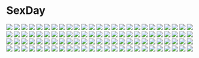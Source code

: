 # SexDay
![](https://konachan.com/image/8e98f0e2b00ed2923ae7313da23d3437/Konachan.com%20-%20248036%20aqua_hair%20blue_eyes%20hatsune_miku%20kyoukai33%20long_hair%20magical_mirai_%28vocaloid%29%20microphone%20skirt%20thighhighs%20twintails%20vocaloid.jpg)
![](https://konachan.com/image/6c6f3ca1b814280fb9a83702d9173650/Konachan.com%20-%2011889%20sense_off%20tagme.jpg)
![](https://konachan.com/image/aec3dd96004de2aaeb0a58402e2cd76f/Konachan.com%20-%20177349%202girls%20black_hair%20blonde_hair%20green_eyes%20long_hair%20nuwanko%20original%20pink_eyes%20school_uniform.jpg)
![](https://konachan.com/image/f8b2209d26d9b5257a4fc95f29a4b5e3/Konachan.com%20-%20254693%20blue_eyes%20breasts%20long_hair%20navel%20nipples%20onsen%20original%20pink_hair%20water%20wet%20yukikasa.jpg)
![](https://konachan.com/jpeg/646340bee83f3d11d925bc77105f9c70/Konachan.com%20-%20187448%20black_hair%20bra%20kirishima_touka%20nami_nami_nami%20navel%20panties%20red_eyes%20short_hair%20tokyo_ghoul%20underwear.jpg)
![](https://konachan.com/image/3ff4c30e2a151b833306306da084f258/Konachan.com%20-%20215222%20blush%20hoodie%20long_hair%20macchiato%20purple_eyes%20purple_hair%20thighhighs%20twintails%20vocaloid%20voiceroid%20watermark%20yuzuki_yukari.jpg)
![](https://konachan.com/image/863c969a0037c9ecc3e9794dbc5db54c/Konachan.com%20-%20199013%20ass%20blonde_hair%20chihaya_72%20kiniro_mosaic%20kneehighs%20kujou_karen%20long_hair%20nopan%20purple_eyes%20skirt%20white.jpg)
![](https://konachan.com/jpeg/5eb724e5263f6e4a48edb8a027a40a4d/Konachan.com%20-%20306739%20animal%20cat%20flowers%20kaminaga_mutsumi%20nobody%20original%20paper%20scenic%20signed.jpg)
![](https://konachan.com/image/0b8d8c9498e3ab34d5f21bf288716fac/Konachan.com%20-%2020996%20elfen_lied%20lucy_%28elfen_lied%29%20pink.jpg)
![](https://konachan.com/image/a11c716c32e58a26c536a1617c98ef16/Konachan.com%20-%20253890%20hatsune_miku%20instrument%20lengchan_%28fu626878068%29%20long_hair%20twintails%20violin%20vocaloid%20watermark.jpg)
![](https://konachan.com/image/a4f48dd88952113c12178283aef2b30f/Konachan.com%20-%20255906%20ass%20barefoot%20blonde_hair%20blush%20bow%20fate_grand_order%20fate_%28series%29%20loli%20long_hair%20magic%20panties%20red_eyes%20tagme_%28artist%29%20teddy_bear%20underwear%20white.jpg)
![](https://konachan.com/jpeg/e20772f4053105053784707d9cb14054/Konachan.com%20-%20152151%20breasts%20long_hair%20nipples%20school_swimsuit%20swimsuit%20tenjouin_saki%20to_love_ru%20to_love_ru_darkness%20transparent%20wet%20yabuki_kentarou.jpg)
![](https://konachan.com/image/dbe64fe84e98cf8bd1d3364eb5e9c998/Konachan.com%20-%2015546%202000%20anthropomorphism%20gun%20mecha%20os-tan%20weapon%20windows.jpg)
![](https://konachan.com/image/cc3b04fba58e33c88474ec03a63fb0ed/Konachan.com%20-%2074636%20hirasawa_yui%20k-on%21%20nakano_azusa.jpg)
![](https://konachan.com/jpeg/71e27d1e01da8c13f3f165a1c3bcc8b5/Konachan.com%20-%20291131%20aeolian_%28wlop%29%20black_hair%20braids%20close%20ghostblade%20green_eyes%20logo%20long_hair%20ponytail%20realistic%20watermark%20wink%20wlop.jpg)
![](https://konachan.com/jpeg/bd9750e9d5157066ae36c84dcaa6d7b2/Konachan.com%20-%20210735%20bell%20blush%20breasts%20brown_hair%20censored%20condom%20cropped%20garter%20gloves%20idolmaster%20kfr%20kiss%20long_hair%20male%20nipples%20nude%20sex%20shibuya_rin%20thighhighs%20wet.jpg)
![](https://konachan.com/image/02162ab9ef9c602e92aa4a3dc3f5b79f/Konachan.com%20-%20302111%20animal_ears%20anthropomorphism%20atago_%28azur_lane%29%20azuma_%28azur_lane%29%20azur_lane%20breasts%20chinese_clothes%20chinese_dress%20cleavage%20foxgirl%20plumw%20yuri.jpg)
![](https://konachan.com/image/f56fc618b5f3b917303d61b49c108375/Konachan.com%20-%208963%20kanon%20minase_akiko.jpg)
![](https://konachan.com/image/1adb6abd81f9799d44c28708b15c4b2d/Konachan.com%20-%20189375%20black_hair%20blue_eyes%20bob_%28biyonbiyon%29%20fate_%28series%29%20fate_stay_night%20long_hair%20necklace%20skirt%20thighhighs%20tohsaka_rin%20twintails%20zettai_ryouiki.jpg)
![](https://konachan.com/image/cd45efbd36242f6496189213c44eb3ca/Konachan.com%20-%2035132%20klan_klan%20macross%20macross_frontier%20pointed_ears.jpg)
![](https://konachan.com/image/58e60fb64d6bf4a148717741c3ccfefd/Konachan.com%20-%2048220%20akatsuki_no_goei%20breasts%20game_cg%20nikaidoh_reika%20syangrila%20tomose_shunsaku.jpg)
![](https://konachan.com/image/74cd6d3a01bb5aeeb93718ca477f5cfd/Konachan.com%20-%20290526%20anthropomorphism%20boots%20dress%20emurina%20girls_frontline%20gun%20hat%20long_hair%20red_eyes%20thighhighs%20uniform%20weapon%20white_hair%20zettai_ryouiki%20zoom_layer.jpg)
![](https://konachan.com/jpeg/5471481a74d9eb61065c853353ca8f24/Konachan.com%20-%20299216%20bed%20bicolored_eyes%20garter%20long_hair%20nopan%20original%20scan%20yatsuha_%28hachiyoh%29.jpg)
![](https://konachan.com/jpeg/8c751e3ecb64ca9d8df65fbe85b58083/Konachan.com%20-%2034526%20kitsu_chiri%20sayonara_zetsubou_sensei.jpg)
![](https://konachan.com/image/eb2ef289a9fb7dc4b6b59fdf388bfe4b/Konachan.com%20-%205599%203d%20dead_or_alive%20kokoro.jpg)
![](https://konachan.com/image/f8087b4a3b93dc55424cebd07509c2a5/Konachan.com%20-%2040369%20ipod%20parody%20polychromatic%20rozen_maiden%20silhouette%20suiseiseki.jpg)
![](https://konachan.com/jpeg/1c00e86de93a14c0a7211a1793214df4/Konachan.com%20-%20279347%20black_hair%20butterfly%20flowers%20makadamixa%20original%20red_eyes%20signed%20tree.jpg)
![](https://konachan.com/jpeg/ab6020fccbad397842d21a4abf6ad00b/Konachan.com%20-%20259397%20aqua_eyes%20azarashi_soft%20black_hair%20brown_eyes%20clouds%20dress%20game_cg%20gintaroh%20hat%20long_hair%20male%20short_hair%20sky%20takanashi_shiori%20twintails.jpg)
![](https://konachan.com/image/6c1aaf175d06a58928836da759a6401a/Konachan.com%20-%20288718%20blonde_hair%20dress%20lolita_fashion%20male%20original%20signed%20watermark%20yellow_eyes%20zero1510.jpg)
![](https://konachan.com/jpeg/77a0553863b8cd25a35a93f2f4b18e71/Konachan.com%20-%20230746%20blonde_hair%20breasts%20dressing%20erect_nipples%20fate_%28series%29%20green_eyes%20navel%20no_bra%20open_shirt%20panties%20rafael-m%20saber%20shirt%20skirt%20underwear%20white.jpg)
![](https://konachan.com/jpeg/adbe653777c921990045d07b38b256aa/Konachan.com%20-%20101335%20barefoot%20blue_eyes%20blue_hair%20denpa_onna_to_seishun_otoko%20touwa_erio.jpg)
![](https://konachan.com/image/19e927f8803148c9054cb819805fd293/Konachan.com%20-%20151203%20horns%20mecha%20muso-comet%20original%20tagme%20wings.jpg)
![](https://konachan.com/image/cafdaf25d63de752eb846d9ff614e682/Konachan.com%20-%2024902%20all_male%20gaara%20male%20naruto.jpg)
![](https://konachan.com/image/635971efe78a1028473390407af12fcf/Konachan.com%20-%20145177%20anus%20ass%20bed%20black_hair%20breasts%20elenab%20glasses%20green_eyes%20nipples%20pussy%20short_hair%20socks%20tie%20tsurumi_chiriko%20uncensored.jpg)
![](https://konachan.com/jpeg/9ad213254188ad496739995d9a077c8a/Konachan.com%20-%20195664%20bed%20blonde_hair%20blush%20bondage%20breasts%20collar%20ensemble_%28company%29%20game_cg%20garter_belt%20jinguuji_reika%20long_hair%20no_bra%20nopan%20purple_eyes%20ribbons.jpg)
![](https://konachan.com/image/0cc8e09f49a0d602cf2e490d8c119256/Konachan.com%20-%2061493%20brown_eyes%20brown_hair%20flowers%20hanato_kobato%20ioryogi%20kobato%20sunflower.jpg)
![](https://konachan.com/jpeg/d1d523986ae6a0df0d6e8c428f930f40/Konachan.com%20-%20277365%20aliasing%20animal_ears%20axle%20clouds%20dress%20lolita_fashion%20night%20original%20petals%20short_hair%20sky.jpg)
![](https://konachan.com/image/80620c18ba6c766e41488d2e4fe8c66c/Konachan.com%20-%20101221%20geike%20grass%20konpaku_youmu%20touhou.jpg)
![](https://konachan.com/image/b68d60fd2b80e9b720c4c8566c50506b/Konachan.com%20-%2035802%20chii%20chobits%20clamp.jpg)
![](https://konachan.com/image/0248173ad6a20506a903395c8074cff8/Konachan.com%20-%20105742%20bra%20denpa_onna_to_seishun_otoko%20open_shirt%20panties%20spread_legs%20touwa_erio%20underwear.jpg)
![](https://konachan.com/jpeg/42445bbad83ccab5dc27f69ac5d18bbc/Konachan.com%20-%20226120%20animal_ears%20bikini%20bow%20braids%20breasts%20catgirl%20cleavage%20long_hair%20navel%20pointed_ears%20red_eyes%20red_hair%20swimsuit%20tail%20touhou%20twintails%20water.jpg)
![](https://konachan.com/image/57bbffd066ce190e9eb65cd8f9c86423/Konachan.com%20-%20247431%20breasts%20brown_eyes%20cleavage%20granblue_fantasy%20junp%20leaves%20long_hair%20pink_hair%20pointed_ears%20yggdrasill_%28granblue_fantasy%29.jpg)
![](https://konachan.com/image/f82faf024cd7711024ba8674b391254c/Konachan.com%20-%20119421%20hatsune_miku%20kagamine_rin%20vocaloid.jpg)
![](https://konachan.com/image/05dd8ccdda25925361526bbb19a78c2d/Konachan.com%20-%2046751%20animal_ears%20bikini%20blonde_hair%20breasts%20catgirl%20cleavage%20red_eyes%20rise%20swimsuit%20tail.jpg)
![](https://konachan.com/jpeg/2fa8d651fe51972c5c54631942ec3849/Konachan.com%20-%20189338%20animal%20aqua_hair%20bird%20dress%20hatsune_miku%20little_red_riding_hood%20long_hair%20lyodi%20red_eyes%20vocaloid.jpg)
![](https://konachan.com/jpeg/95319e251af2a721c579ca056413573c/Konachan.com%20-%20158035%20ass%20blue_eyes%20blush%20breasts%20brown_hair%20censored%20cum%20game_cg%20hapymaher%20nipples%20no_bra%20penis%20pussy%20sex%20thighhighs%20tsukimori_hiro%20twintails.jpg)
![](https://konachan.com/jpeg/be15ac74d45ccfc0e40686bced74a9b0/Konachan.com%20-%20194618%20bed%20kantoku%20kurumi_%28kantoku%29%20original%20panties%20pink_hair%20scan%20thighhighs%20twintails%20underwear.jpg)
![](https://konachan.com/image/d5f7198409d3fbc998ef0982b5081037/Konachan.com%20-%2072776%20fujiwara_no_mokou%20houraisan_kaguya%20scan%20touhou.jpg)
![](https://konachan.com/image/c69ff6d2d646618627b91a2b9d7c1564/Konachan.com%20-%2034814%20bikini_top%20blue_eyes%20code_geass%20kallen_stadtfeld.jpg)
![](https://konachan.com/image/d013be68d72ae15901587dc84948e475/Konachan.com%20-%20188085%20ass%20black_hair%20blue_eyes%20breasts%20cleavage%20hujimogeo%20original%20thighhighs%20underboob%20zoom_layer.jpg)
![](https://konachan.com/image/187fc90ff4bb1e6120bb7e65f4210656/Konachan.com%20-%2053828%20hatsune_miku%20instrument%20vocaloid.jpg)
![](https://konachan.com/jpeg/0bf177da894a6b6d1c06bf408fc9b0cf/Konachan.com%20-%20240699%20breasts%20cleavage%20clouds%20foxgirl%20hat%20headdress%20mosquito_coils%20multiple_tails%20original%20sky%20stars%20tail%20translation_request%20wristwear.jpg)
![](https://konachan.com/image/8b4519b00fa9ebd8cd7e5a0f4896f861/Konachan.com%20-%20186741%20blue_eyes%20drink%20food%20glasses%20gray_hair%20guitar%20instrument%20long_hair%20original%20paper%20risa_hibiki%20socks%20wristwear.jpg)
![](https://konachan.com/image/9eb535a69095752a7e3bb4ebfba3587c/Konachan.com%20-%2012070%20chii%20chobits%20clamp.jpg)
![](https://konachan.com/image/fcd3f8b56ca81420455354602a7ea64a/Konachan.com%20-%20252744%20blonde_hair%20brown_eyes%20brown_hair%20dress%20green_eyes%20group%20kneehighs%20long_hair%20orange_hair%20ponytail%20short_hair%20skirt%20summer_dress%20thighhighs%20white_hair.jpg)
![](https://konachan.com/jpeg/92a34a13c76e8a53bab434a98a3ec89c/Konachan.com%20-%20142539%20blonde_hair%20bow%20flandre_scarlet%20orange_eyes%20panties%20ribbons%20short_hair%20touhou%20underwear%20vampire%20wings%20wink%20yuimari.jpg)
![](https://konachan.com/jpeg/0e46f6664bf548682e1846712bc4498d/Konachan.com%20-%20134911%20breast_grab%20game_cg%20hyouka_no_mau_sora_ni%20mio_%28hyouka_no_mau_sora_ni%29%20rosebleu%20tagme_%28artist%29.jpg)
![](https://konachan.com/image/ed4d5ed8ba9c4be0320581e4dfcf1fc0/Konachan.com%20-%206445%20boshinote%20mahou_shoujo_lyrical_nanoha%20mahou_shoujo_lyrical_nanoha_a%27s%20yagami_hayate.jpg)
![](https://konachan.com/jpeg/24e053fc1486586b16b672edf36eed22/Konachan.com%20-%205937%20bikini%20honjou_mikaze%20stratos_4%20swimsuit.jpg)
![](https://konachan.com/image/c2e7edd87d6e5a98b1696ba558a4ec19/Konachan.com%20-%2074991%20breasts%20cameltoe%20cleavage%20headphones%20kayou_%28artist%29%20original%20pink_eyes%20white_hair.jpg)
![](https://konachan.com/image/368fd61e3377e1fab8ac1d5af44a0553/Konachan.com%20-%2068835%20all_male%20america_%28hetalia%29%20anthropomorphism%20axis_powers_hetalia%20china_%28hetalia%29%20england_%28hetalia%29%20france_%28hetalia%29%20male%20russia_%28hetalia%29.jpg)
![](https://konachan.com/jpeg/ebfe8450bd578fbac8e73abc2f9408b7/Konachan.com%20-%20221631%20brown_hair%20camera%20drink%20food%20kneehighs%20original%20scan%20school_uniform%20shrine%20train%20tree%20vania600.jpg)
![](https://konachan.com/image/ec1e916b26af7504598bec8ed31b4f02/Konachan.com%20-%2058664%20blood%20vocaloid%20yowane_haku.jpg)
![](https://konachan.com/image/5a610d806b201b360f519fe633c92d4f/Konachan.com%20-%20121461%20benitama%20moriya_suwako%20scenic%20touhou%20tree%20water.jpg)
![](https://konachan.com/image/24e111d5affa86945c4ce782ad30f4a1/Konachan.com%20-%2096682%20akemi_homura%20food%20hat%20kaname_madoka%20kyuubee%20miki_sayaka%20panties%20pantyhose%20ratise%20red_eyes%20sakura_kyouko%20taiyaki%20thighhighs%20tomoe_mami%20underwear.jpg)
![](https://konachan.com/image/8c1cd59744030a124b0576ecabfc94a1/Konachan.com%20-%2019674%20hayase_mitsuki%20kimi_ga_nozomu_eien%20swimsuit.jpg)
![](https://konachan.com/image/757394c15c14c8d7f8957dd8d4e86535/Konachan.com%20-%2086699%20animal_ears%20blue_hair%20bunny_ears%20bunnygirl%20long_hair%20red_eyes%20reisen_udongein_inaba%20skirt%20thighhighs%20tie%20touhou.jpg)
![](https://konachan.com/jpeg/b8fe83745aa9217c18edb3a66dbd541f/Konachan.com%20-%20201182%20bath%20bathtub%20breasts%20empress%20footjob%20game_cg%20glasses%20kimijima_yukari%20nipples%20nude%20penis%20sei_shoujo%20starless%20uncensored.jpg)
![](https://konachan.com/jpeg/4d73438101f3ea13a44bfeebc18988b3/Konachan.com%20-%2098965%20apron%20flat_chest%20fylgia_randgriz%20game_cg%20naked_apron%20nipples%20panties%20skyfish%20striped_panties%20thighhighs%20tsurugi_hagane%20twintails%20underwear.jpg)
![](https://konachan.com/image/993dd1d56b335a4345be292c10742694/Konachan.com%20-%2038953%20blonde_hair%20panties%20pointed_ears%20red_eyes%20renkin_san-kyuu_magical_pokaan%20skirt%20striped_panties%20thighhighs%20underwear%20white.jpg)
![](https://konachan.com/jpeg/34c37e14e08537b5e57972e39ec7f26f/Konachan.com%20-%20281904%20black_hair%20car%20gun%20koh_%28minagi_kou%29%20open_shirt%20original%20rain%20school_uniform%20skirt%20twintails%20umbrella%20water%20weapon.jpg)
![](https://konachan.com/image/afc59e7d0b9338afea0c6116ca5fef30/Konachan.com%20-%20265631%20book%20fate_grand_order%20fate_%28series%29%20gloves%20jpeg_artifacts%20male%20punch%20purple_eyes%20purple_hair%20short_hair%20sukocchi%20thighhighs%20wink.jpg)
![](https://konachan.com/image/ec6f9f3651ed3ed902348eae48c15198/Konachan.com%20-%207657%20haruka_ni_aogi_uruwashi_no%20nire_sumika%20red_eyes%20red_hair.jpg)
![](https://konachan.com/jpeg/cbb6c490f0784825ae8ff7774d6ab543/Konachan.com%20-%20174705%202girls%20alice_erzan%20bed%20breasts%20dark_skin%20frey_ringitt%20green_eyes%20ino%20logo%20long_hair%20navel%20nipples%20nude%20pink_hair%20red_eyes%20scan%20white_hair.jpg)
![](https://konachan.com/jpeg/f6b2678d8d2932b08f7ef49407bb732e/Konachan.com%20-%20200856%20blonde_hair%20brown_eyes%20brown_hair%20group%20headphones%20instrument%20katou_hazuki%20long_hair%20oumae_kumiko%20ponytail%20purple_eyes%20short_hair%20yellow_eyes.jpg)
![](https://konachan.com/image/8deba328b2022c1089ef2967c0edc34c/Konachan.com%20-%20282554%20all_male%20ao_no_exorcist%20araragi_koyomi%20bakemonogatari%20durarara%21%21%20male%20mephisto_pheles%20monogatari_%28series%29%20nyoronyoro%20orihara_izaya.jpg)
![](https://konachan.com/jpeg/eeb9668ce2a578bd53c252374f46072d/Konachan.com%20-%20280332%20black_hair%20brown_eyes%20flat_chest%20loli%20long_hair%20mogu%20nipples%20nude%20original%20thighhighs%20twintails.jpg)
![](https://konachan.com/jpeg/480bccbfac367adb115715c6ebe99b20/Konachan.com%20-%20296422%20black_hair%20blush%20breasts%20navel%20original%20ryokucha_michi%20swimsuit.jpg)
![](https://konachan.com/jpeg/5d4caea3401e23d58462348d65828765/Konachan.com%20-%20168431%20blonde_hair%20blush%20bra%20breasts%20cinematograph%20game_cg%20green_eyes%20long_hair%20navel%20nipples%20oosaki_shinya%20panties%20see_through%20underwear%20yasouji_ai.jpg)
![](https://konachan.com/image/6e097a6b7405ce6c08c808afdca297b1/Konachan.com%20-%2026930%20card_captor_sakura%20clamp%20kinomoto_sakura.jpg)
![](https://konachan.com/jpeg/f58a39e3f5207f6613b3ed9fc6618bb1/Konachan.com%20-%20301884%20bell%20blue_eyes%20blush%20building%20cape%20catgirl%20clouds%20dress%20flowers%20grass%20gray_hair%20hoodie%20original%20purple_eyes%20sky%20tail%20thighhighs%20tree%20twintails%20yorarry.jpg)
![](https://konachan.com/jpeg/775cd645fc2479e92dbee9e06cd50e1c/Konachan.com%20-%20145355%20breasts%20brown_hair%20censored%20dai_ni_ongakushitsu_e_youkoso%21%21%20game_cg%20itsushiro_miyabi%20long_hair%20navel%20nipples%20nude%20penis%20pussy%20sex.jpg)
![](https://konachan.com/jpeg/00964d2a72b9c9e3d67761541e146775/Konachan.com%20-%20256623%20akaza%20ass%20game_cg%20henshin_3%20may-be_soft%20panties%20pantyhose%20skirt%20underwear%20upskirt.jpg)
![](https://konachan.com/image/102355f1ca83883c398053d852d621b3/Konachan.com%20-%2050648%20anzu_%28peace%40pieces%29%20itou_noiji%20peace%40pieces.jpg)
![](https://konachan.com/image/bce3aa069b0ab5d9b1e3577733a00346/Konachan.com%20-%20126628%20animal%20fish%20green_eyes%20nude%20original%20purple_hair%20touto_seiro.jpg)
![](https://konachan.com/jpeg/b284780211432469c9204b439de08c00/Konachan.com%20-%20268021%20bandage%20bikini%20blue_eyes%20braids%20breasts%20cleavage%20dark_skin%20gendo0033%20group%20hat%20long_hair%20navel%20ponytail%20popsicle%20red_eyes%20swimsuit%20twintails%20wink.jpg)
![](https://konachan.com/jpeg/454ddb1711772214353550e3d564aebc/Konachan.com%20-%20266063%20akabeisoft3%20akizora_momiji%20blush%20breast_grab%20breasts%20brown_hair%20close%20game_cg%20gray_eyes%20long_hair%20mitaki_manami%20nipples%20pajamas%20ribbons%20shorts%20topless.jpg)
![](https://konachan.com/image/d1834c64468e34c62c2c2dcf264d2b42/Konachan.com%20-%20270593%20animal_ears%20blush%20braids%20breasts%20catgirl%20censored%20kaenbyou_rin%20navel%20nipples%20nude%20orange_eyes%20pointed_ears%20pussy%20red_hair%20tail%20touhou%20twintails.jpg)
![](https://konachan.com/jpeg/c9d5dc2373e534dd6e2aaa9156ccd0c9/Konachan.com%20-%20269678%202girls%20aqua_eyes%20blush%20breast_hold%20breasts%20brown_hair%20kirin_kakeru%20long_hair%20nipples%20red_eyes%20see_through%20towel%20twintails%20waifu2x%20wet%20white.jpg)
![](https://konachan.com/image/2aa83b9bfdea0ba4c1ab892ffc2d3512/Konachan.com%20-%2075393%20black_hair%20bow%20long_hair%20tagme.jpg)
![](https://konachan.com/image/8f300a7803d7a79988a3967271c2fe89/Konachan.com%20-%2067862%20blood%20himorogi%20remilia_scarlet%20touhou%20vampire%20yasuyuki.jpg)
![](https://konachan.com/jpeg/576dcc5db8c507c204fe223c09d5b368/Konachan.com%20-%20179422%20game_cg%20gray_eyes%20gray_hair%20kagura_yuu%20otonari_koi_sensou%20school_uniform%20shirakawa_hotaru%20short_hair%20sugar_house%20twintails.jpg)
![](https://konachan.com/image/d27054969831433a851ff6d702d822d6/Konachan.com%20-%20189362%202girls%20animal%20bird%20blue_eyes%20blue_hair%20long_hair%20miki_sayaka%20ponytail%20red_hair%20sakura_kyouko%20short_hair%20shoujo_ai%20skylark_12.jpg)
![](https://konachan.com/jpeg/1200a221e007bea4c27f2de6c71561b2/Konachan.com%20-%20131063%20dress%20flowers%20izayoi_sakuya%20maid%20remilia_scarlet%20riichu%20touhou%20vampire%20wings.jpg)
![](https://konachan.com/image/213749dc03bf2443af78b91269272bf3/Konachan.com%20-%20279032%20778-go%20ball%20brown_hair%20crying%20dress%20long_hair%20original%20tears%20yellow_eyes.jpg)
![](https://konachan.com/image/ec179fa8771b81c4ec49ac9226613f3a/Konachan.com%20-%20132329%20animal_ears%20catgirl%20chen%20foxgirl%20group%20hat%20hounori%20konpaku_youmu%20myon%20saigyouji_yuyuko%20touhou%20umbrella%20yakumo_ran%20yakumo_yukari.jpg)
![](https://konachan.com/jpeg/9d0074b7d548546eaa67317b19fd4113/Konachan.com%20-%2097585%202girls%20blonde_hair%20brown_hair%20game_cg%20green_eyes%20long_hair%20narumi_yuu%20sleeping%20suzueda_komachi%20swimsuit%20tenjo_rio%20windmill_%28company%29.jpg)
![](https://konachan.com/image/319c8afb07813841fa5c09902a494332/Konachan.com%20-%20255564%20animal%20anthropomorphism%20bird%20black_hair%20breasts%20clouds%20elbow_gloves%20gloves%20nagato_%28kancolle%29%20red_eyes%20sky%20sunset%20torn_clothes%20tsuuhan.jpg)
![](https://konachan.com/jpeg/9ca0f8f1da0ae48634b8d5dc9806cc78/Konachan.com%20-%20301644%20barefoot%20bow%20fate_grand_order%20fate_%28series%29%20long_hair%20meltryllis%20purple_eyes%20purple_hair%20swimsuit%20yennineii.jpg)
![](https://konachan.com/jpeg/204d9cd75a925b6295ba636ad200f735/Konachan.com%20-%20307602%20arknights%20croissant_%28arknights%29%20exusiai_%28arknights%29%20logo%20sora_%28arknights%29%20texas_%28arknights%29%20tttanggvl.jpg)
